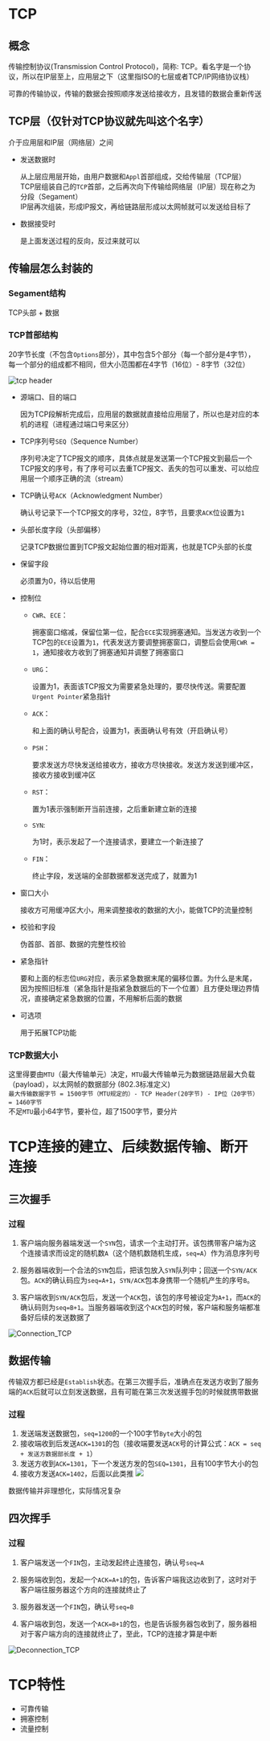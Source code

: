 # TCP

## 概念
传输控制协议(Transmission Control Protocol)，简称: TCP。看名字是一个协议，所以在IP层至上，应用层之下（这里指ISO的七层或者TCP/IP网络协议栈）

可靠的传输协议，传输的数据会按照顺序发送给接收方，且发错的数据会重新传送

## TCP层（仅针对TCP协议就先叫这个名字）

介于应用层和IP层（网络层）之间  
+ 发送数据时  
  
  从上层应用层开始，由用户数据和`Appl`首部组成，交给传输层（TCP层）  
  TCP层组装自己的`TCP`首部，之后再次向下传输给网络层（IP层）现在称之为分段（Segament）  
  IP层再次组装，形成IP报文，再给链路层形成以太网帧就可以发送给目标了

+ 数据接受时  

  是上面发送过程的反向，反过来就可以

## 传输层怎么封装的

### Segament结构

TCP头部 + 数据

### TCP首部结构

20字节长度（不包含`Options`部分），其中包含5个部分（每一个部分是4字节），每一个部分的组成都不相同，但大小范围都在4字节（16位）- 8字节（32位）

![tcp header](./TCP/tcpheader.png)

+ 源端口、目的端口  

  因为TCP段解析完成后，应用层的数据就直接给应用层了，所以也是对应的本机的进程（进程通过端口号来区分）

+ TCP序列号`SEQ`（Sequence Number）  
  
  序列号决定了TCP报文的顺序，具体点就是发送第一个TCP报文到最后一个TCP报文的序号，有了序号可以去重TCP报文、丢失的包可以重发、可以给应用层一个顺序正确的流（stream）

+ TCP确认号`ACK`（Acknowledgment Number）  

  确认号记录下一个TCP报文的序号，32位，8字节，且要求`ACK`位设置为`1`

+ 头部长度字段（头部偏移）

  记录TCP数据位置到TCP报文起始位置的相对距离，也就是TCP头部的长度

+ 保留字段

  必须置为0，待以后使用

+ 控制位
  + `CWR`、`ECE`：
    
    拥塞窗口缩减，保留位第一位，配合`ECE`实现拥塞通知。当发送方收到一个TCP包的`ECE`设置为`1`，代表发送方要调整拥塞窗口，调整后会使用`CWR = 1`，通知接收方收到了拥塞通知并调整了拥塞窗口
    
  + `URG`：

    设置为1，表面该TCP报文为需要紧急处理的，要尽快传送。需要配置`Urgent Pointer`紧急指针
    
  + `ACK`：
  
    和上面的确认号配合，设置为1，表面确认号有效（开启确认号）
    
  + `PSH`：
  
    要求发送方尽快发送给接收方，接收方尽快接收。发送方发送到缓冲区，接收方接收到缓冲区
    
  + `RST`：

    置为1表示强制断开当前连接，之后重新建立新的连接
    
  + `SYN`:

    为1时，表示发起了一个连接请求，要建立一个新连接了

  + `FIN`：

    终止字段，发送端的全部数据都发送完成了，就置为1

+ 窗口大小

  接收方可用缓冲区大小，用来调整接收的数据的大小，能做TCP的流量控制
  
+ 校验和字段

  伪首部、首部、数据的完整性校验

+ 紧急指针

  要和上面的标志位`URG`对应，表示紧急数据末尾的偏移位置。为什么是末尾，因为按照旧标准（紧急指针是指紧急数据后的下一个位置）且方便处理边界情况，直接确定紧急数据的位置，不用解析后面的数据

+ 可选项

  用于拓展TCP功能

### TCP数据大小
这里得要由`MTU`（最大传输单元）决定，`MTU`最大传输单元为数据链路层最大负载（payload），以太网帧的数据部分 (802.3标准定义)  
`最大传输数据字节 = 1500字节（MTU规定的）- TCP Header(20字节) - IP位（20字节）= 1460字节`  
不足`MTU`最小64字节，要补位，超了1500字节，要分片


# TCP连接的建立、后续数据传输、断开连接

## 三次握手

### 过程

1. 客户端向服务器端发送一个`SYN`包，请求一个主动打开。该包携带客户端为这个连接请求而设定的随机数`A`（这个随机数随机生成，`seq=A`）作为消息序列号
   
2. 服务器端收到一个合法的`SYN`包后，把该包放入`SYN`队列中；回送一个`SYN/ACK`包。`ACK`的确认码应为`seq=A+1`，`SYN/ACK`包本身携带一个随机产生的序号`B`。
   
3. 客户端收到`SYN/ACK`包后，发送一个`ACK`包，该包的序号被设定为`A+1`，而`ACK`的确认码则为`seq=B+1`。当服务器端收到这个`ACK`包的时候，客户端和服务端都准备好后续的发送数据了  
  
![Connection_TCP](./TCP/Connection_TCP.png)

## 数据传输
传输双方都已经是`Establish`状态。在第三次握手后，准确点在发送方收到了服务端的`ACK`后就可以立刻发送数据，且有可能在第三次发送握手包的时候就携带数据

### 过程

1. 发送端发送数据包，`seq=1200`的一个100字节`Byte`大小的包
2. 接收端收到后发送`ACK=1301`的包（接收端要发送`ACK`号的计算公式：`ACK = seq + 发送方数据部长度 + 1`）
3. 发送方收到`ACK=1301`，下一个发送方发的包`SEQ=1301`，且有100字节大小的包
4. 接收方发送`ACK=1402`，后面以此类推
![](./web/v2-12ca82f58b303cda3cee1baf406de9ff_1440w.png)

数据传输并非理想化，实际情况复杂

## 四次挥手

### 过程

1. 客户端发送一个`FIN`包，主动发起终止连接包，确认号`seq=A`

2. 服务端收到包，发起一个`ACK=A+1`的包，告诉客户端我这边收到了，这时对于客户端往服务器这个方向的连接就终止了

3. 服务器发送一个`FIN`包，确认号`seq=B`

4. 客户端收到包，发送一个`ACK=B+1`的包，也是告诉服务器包收到了，服务器相对于客户端方向的连接就终止了，至此，TCP的连接才算是中断

![Deconnection_TCP](./TCP/Deconnection_TCP.png)

# TCP特性
+ 可靠传输
+ 拥塞控制
+ 流量控制